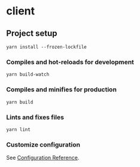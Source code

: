 # client

## Project setup
```
yarn install --frozen-lockfile
```

### Compiles and hot-reloads for development
```
yarn build-watch
```

### Compiles and minifies for production
```
yarn build
```

### Lints and fixes files
```
yarn lint
```

### Customize configuration
See [Configuration Reference](https://cli.vuejs.org/config/).
